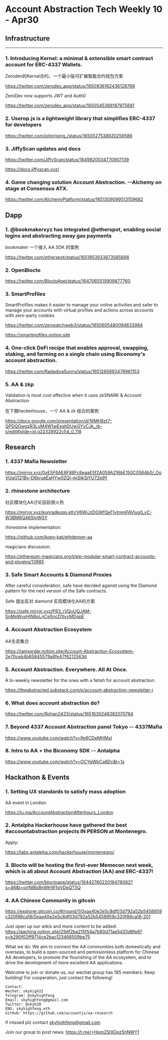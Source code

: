 # Account Abstraction Tech Weekly 10 - Apr30


## Infrastructure

---

### 1. Introducing Kernel: a minimal & extensible smart contract account for ERC-4337 Wallets. 

Zerodev的Kernal合约，一个最小版可扩展智能合约钱包方案

https://twitter.com/zerodev_app/status/1650936162436128769

ZeroDev now supports JWT and Auth0

https://twitter.com/zerodev_app/status/1650545388187975681


### 2. Userop.js is a lightweight library that simplifies ERC-4337 for developers

https://twitter.com/johnrising_/status/1650527538920259586

### 3. JiffyScan updates and docs

https://twitter.com/JiffyScan/status/1649820034770907139

https://docs.jiffyscan.xyz/

### 4.  Game changing solution Account Abstraction. --Alchemy on stage at Consensus ATX.

https://twitter.com/AlchemyPlatform/status/1651309099513159682

## Dapp

### 1. @bookmakerxyz has integrated @etherspot, enabling social logins and abstracting away gas payments

bookmaker 一个接入 AA SDK 的案例

https://twitter.com/etherspot/status/1651953933873565698

### 2. OpenBlocto

https://twitter.com/BloctoApp/status/1647065515909877760


### 3. SmartProfiles

SmartProfiles makes it easier to manage your online activities and safer to manage your accounts with virtual profiles and actions across accounts with zero-party cookies

https://twitter.com/zenwatchweb3/status/1650605480094633984

https://smartprofiles.notion.site

### 4. One-click DeFi recipe that enables approval, swapping, staking, and farming on a single chain using Biconomy's account abstraction. 

https://twitter.com/RadadiyaSunny/status/1651265693478961153


### 5. AA & zkp

Validation is most cost effective when it uses zkSNARK & Account Abstraction

在下期hackerhouse，一个 AA & zk 结合的案例

https://docs.google.com/presentation/d/16MH8zt7-QPDQGwgzR3LuM4W1wEsghDUwGYvCJk_rb-s/edit#slide=id.g22328922c54_0_118

## Research

### 1. 4337 Mafia Newsletter

https://mirror.xyz/0xE5F6AE8F88Fc6eaaE5f2A059A216bE150C0584b0/_OoVUqG121By-D6krueEaHYw0ZQI-mjStkSjYU72e9Y

### 2. rhinestone architecture

社区模块化AA讨论目前很火热

https://mirror.xyz/konradkopp.eth/V6WjJzDGWfQeTIytmmFAVlug0_yC-W3BM6Q46SlvWGY

rhinestone implementation:

https://github.com/kopy-kat/ethdenver-aa

magicians discussion:

https://ethereum-magicians.org/t/eip-modular-smart-contract-accounts-and-plugins/13885

### 3. Safe Smart Accounts & Diamond Proxies

After careful consideration, safe have decided against using the Diamond pattern for the next version of the Safe contracts.

Safe 提出反对 diamond 实现模块化AA的方案

https://safe.mirror.xyz/P83_rVQuUQJAM-SnMpWvsHlN8oLnCeSncD1txyMDqpE

### 4. Account Abstraction Ecosystem

AA生态集合

https://iamserdar.notion.site/Account-Abstraction-Ecosystem-2e70ceb4b85845579a8fe47f6212563d

### 5. Account Abstraction. Everywhere. All At Once.

A bi-weekly newsletter for the ones with a fetish for account abstraction.

https://theabstracted.substack.com/p/account-abstraction-newsletter-i

### 6. What does account abstraction do?

https://twitter.com/Rohan2433/status/1651630248382070784

### 7. Beyond 4337 Account Abstraction panel Tokyo -- 4337Mafia

https://www.youtube.com/watch?v=9e8CDeMHMxI

### 8. Intro to AA + the Biconomy SDK -- Antalpha

https://www.youtube.com/watch?v=OCYgWbCa6Dc&t=1s

## Hackathon & Events

### 1. Setting UX standards to satisfy mass adoption

AA event in London:

https://lu.ma/AccountAbstractionAfterhours_London

### 2. Antalpha Hackerhouse have gathered the best #accountabstraction projects IN PERSON at Montenegro.

Apply:

https://labs.antalpha.com/hackerhouse/montenegro/

### 3. Blocto will be hosting the first-ever Memecon next week, which is all about Account Abstraction (AA) and ERC-4337!

https://twitter.com/bloctoapp/status/1644276022018478082?s=46&t=oirNtBsBn99rW1qVDpQT5Q

### 4. AA Chinese Community in gitcoin

https://explorer.gitcoin.co/#/round/1/0xaa40e2e5c8df03d792a52b5458959c320f86ca18/0xaa40e2e5c8df03d792a52b5458959c320f86ca18-201

Just open up our wikis and more content to be added:
https://aachina.notion.site/29df2ba215f54a7b80d71ae5d33d8fe6?v=b290f02ff9714ce2bac123468509be75

What we do:
We aim to connect the AA communities both domestically and overseas, to build a open-sourced and pemissionless platform for Chinese AA developers, to promote the flourishing of the AA ecosystem, and to drive the development of more excellent AA applications.

Welcome to join or donate us, our wechat group has 185 members. Keep building!
For cooperation, just contact the following!

```
Contact:
Wechat: skyhigh22
Telegram: @skyhighfeng
Email: skyhighfeng@gmail.com
Twitter: @skyh20
ENS: skyhighfeng.eth
GitHub: https://github.com/accountjs/aa-research
```

If missed plz contact skyhighfeng@gmail.com

Join our group to post news: https://t.me/+Hpm2SIXGpz5hNWY1